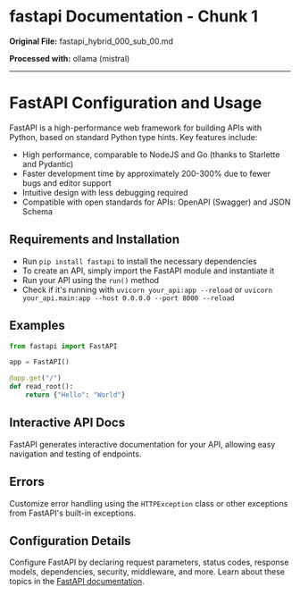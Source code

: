 # fastapi Documentation - Chunk 1

**Original File:** fastapi_hybrid_000_sub_00.md

**Processed with:** ollama (mistral)

---

 # FastAPI Configuration and Usage

FastAPI is a high-performance web framework for building APIs with Python, based on standard Python type hints. Key features include:

- High performance, comparable to NodeJS and Go (thanks to Starlette and Pydantic)
- Faster development time by approximately 200-300% due to fewer bugs and editor support
- Intuitive design with less debugging required
- Compatible with open standards for APIs: OpenAPI (Swagger) and JSON Schema

## Requirements and Installation

- Run `pip install fastapi` to install the necessary dependencies
- To create an API, simply import the FastAPI module and instantiate it
- Run your API using the `run()` method
- Check if it's running with `uvicorn your_api:app --reload` or `uvicorn your_api.main:app --host 0.0.0.0 --port 8000 --reload`

## Examples

```python
from fastapi import FastAPI

app = FastAPI()

@app.get("/")
def read_root():
    return {"Hello": "World"}
```

## Interactive API Docs

FastAPI generates interactive documentation for your API, allowing easy navigation and testing of endpoints.

## Errors

Customize error handling using the `HTTPException` class or other exceptions from FastAPI's built-in exceptions.

## Configuration Details

Configure FastAPI by declaring request parameters, status codes, response models, dependencies, security, middleware, and more. Learn about these topics in the [FastAPI documentation](https://fastapi.tiangolo.com).